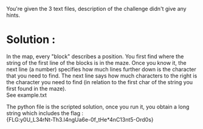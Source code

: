 You're given the 3 text files, description of the challenge didn't give any hints. 

# Solution : 

 In the map, every "block" describes a position. You first find where the string of the first line of the blocks is in the maze. Once you know it, the next line (a number) specifies how much lines further down is the character that you need to find. The next line says how much characters to the right is the character you need to find (in relation to the first char of the string you first found in the maze).   
 See example.txt
 
 The python file is the scripted solution, once you run it, you obtain a long string which includes the flag :   
 {FLG:y0U_L34rNt-Th3.l4ngUa6e-0f_tHe*4nC13nt5-Ord0s}
